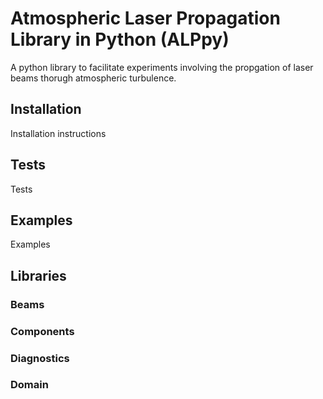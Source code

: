# Atmospheric Laser Propagation Library in Python (ALPpy)

A python library to facilitate experiments involving the propgation of laser
beams thorugh atmospheric turbulence.

## Installation

Installation instructions

## Tests

Tests

## Examples

Examples

## Libraries

### Beams

### Components

### Diagnostics

### Domain